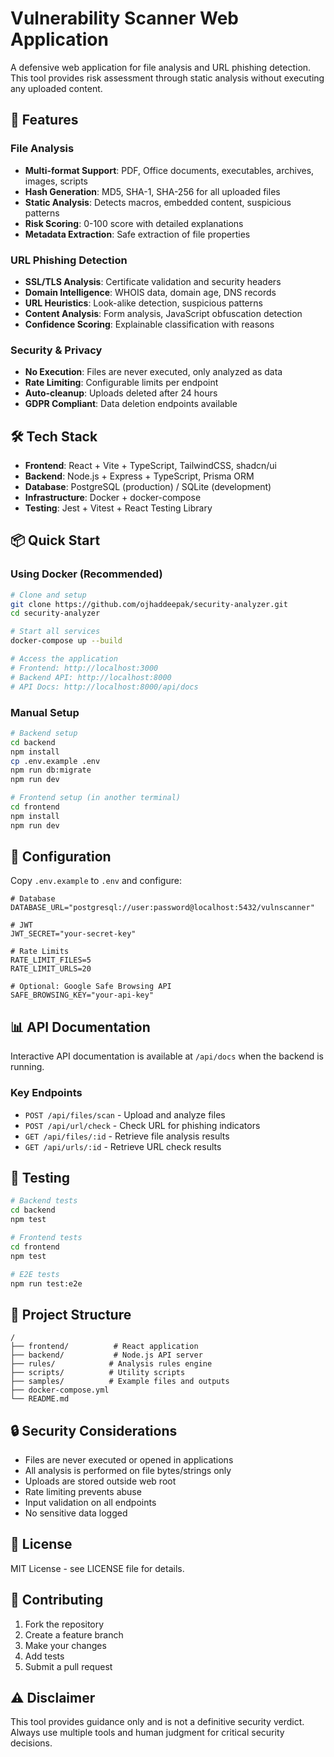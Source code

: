 # Vulnerability Scanner Web Application

A defensive web application for file analysis and URL phishing detection. This tool provides risk assessment through static analysis without executing any uploaded content.

## 🚀 Features

### File Analysis
- **Multi-format Support**: PDF, Office documents, executables, archives, images, scripts
- **Hash Generation**: MD5, SHA-1, SHA-256 for all uploaded files
- **Static Analysis**: Detects macros, embedded content, suspicious patterns
- **Risk Scoring**: 0-100 score with detailed explanations
- **Metadata Extraction**: Safe extraction of file properties

### URL Phishing Detection
- **SSL/TLS Analysis**: Certificate validation and security headers
- **Domain Intelligence**: WHOIS data, domain age, DNS records
- **URL Heuristics**: Look-alike detection, suspicious patterns
- **Content Analysis**: Form analysis, JavaScript obfuscation detection
- **Confidence Scoring**: Explainable classification with reasons

### Security & Privacy
- **No Execution**: Files are never executed, only analyzed as data
- **Rate Limiting**: Configurable limits per endpoint
- **Auto-cleanup**: Uploads deleted after 24 hours
- **GDPR Compliant**: Data deletion endpoints available

## 🛠 Tech Stack

- **Frontend**: React + Vite + TypeScript, TailwindCSS, shadcn/ui
- **Backend**: Node.js + Express + TypeScript, Prisma ORM
- **Database**: PostgreSQL (production) / SQLite (development)
- **Infrastructure**: Docker + docker-compose
- **Testing**: Jest + Vitest + React Testing Library

## 📦 Quick Start

### Using Docker (Recommended)

```bash
# Clone and setup
git clone https://github.com/ojhaddeepak/security-analyzer.git
cd security-analyzer

# Start all services
docker-compose up --build

# Access the application
# Frontend: http://localhost:3000
# Backend API: http://localhost:8000
# API Docs: http://localhost:8000/api/docs
```

### Manual Setup

```bash
# Backend setup
cd backend
npm install
cp .env.example .env
npm run db:migrate
npm run dev

# Frontend setup (in another terminal)
cd frontend
npm install
npm run dev
```

## 🔧 Configuration

Copy `.env.example` to `.env` and configure:

```env
# Database
DATABASE_URL="postgresql://user:password@localhost:5432/vulnscanner"

# JWT
JWT_SECRET="your-secret-key"

# Rate Limits
RATE_LIMIT_FILES=5
RATE_LIMIT_URLS=20

# Optional: Google Safe Browsing API
SAFE_BROWSING_KEY="your-api-key"
```

## 📊 API Documentation

Interactive API documentation is available at `/api/docs` when the backend is running.

### Key Endpoints

- `POST /api/files/scan` - Upload and analyze files
- `POST /api/url/check` - Check URL for phishing indicators
- `GET /api/files/:id` - Retrieve file analysis results
- `GET /api/urls/:id` - Retrieve URL check results

## 🧪 Testing

```bash
# Backend tests
cd backend
npm test

# Frontend tests
cd frontend
npm test

# E2E tests
npm run test:e2e
```

## 📁 Project Structure

```
/
├── frontend/          # React application
├── backend/           # Node.js API server
├── rules/            # Analysis rules engine
├── scripts/          # Utility scripts
├── samples/          # Example files and outputs
├── docker-compose.yml
└── README.md
```

## 🔒 Security Considerations

- Files are never executed or opened in applications
- All analysis is performed on file bytes/strings only
- Uploads are stored outside web root
- Rate limiting prevents abuse
- Input validation on all endpoints
- No sensitive data logged

## 📄 License

MIT License - see LICENSE file for details.

## 🤝 Contributing

1. Fork the repository
2. Create a feature branch
3. Make your changes
4. Add tests
5. Submit a pull request

## ⚠️ Disclaimer

This tool provides guidance only and is not a definitive security verdict. Always use multiple tools and human judgment for critical security decisions.
